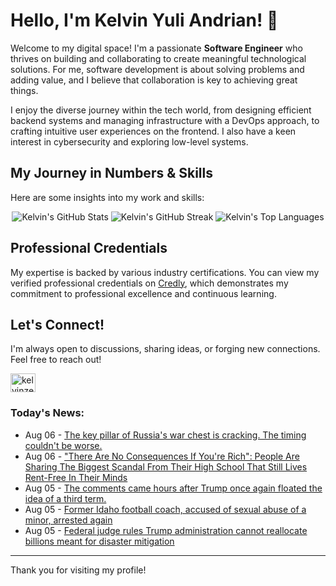 # Hello, I'm Kelvin Yuli Andrian! 👋

Welcome to my digital space! I'm a passionate **Software Engineer** who thrives on building and collaborating to create meaningful technological solutions. For me, software development is about solving problems and adding value, and I believe that collaboration is key to achieving great things.

I enjoy the diverse journey within the tech world, from designing efficient backend systems and managing infrastructure with a DevOps approach, to crafting intuitive user experiences on the frontend. I also have a keen interest in cybersecurity and exploring low-level systems.

## My Journey in Numbers & Skills

Here are some insights into my work and skills:

<p align="center">
  <img src="https://github-readme-stats.vercel.app/api?username=kelvinzer0&show_icons=true&theme=radical" alt="Kelvin's GitHub Stats" />
  <img src="https://github-readme-streak-stats.herokuapp.com/?user=kelvinzer0&theme=radical" alt="Kelvin's GitHub Streak" />
  <img src="https://github-readme-stats.vercel.app/api/top-langs/?username=kelvinzer0&layout=compact&theme=radical" alt="Kelvin's Top Languages" />
</p>

## Professional Credentials

My expertise is backed by various industry certifications. You can view my verified professional credentials on [Credly](https://www.credly.com/users/kelvin-yuli-andrian/badges), which demonstrates my commitment to professional excellence and continuous learning.

## Let's Connect!

I'm always open to discussions, sharing ideas, or forging new connections. Feel free to reach out!

<p align="left">
    <a href="https://linkedin.com/in/kelvinzero" target="blank"><img align="center" src="https://cdn.jsdelivr.net/npm/simple-icons@3.0.1/icons/linkedin.svg" alt="kelvinzero" height="30" width="40" /></a>
</p>

### Today's News:

<!-- feed start -->
- Aug 06 - [The key pillar of Russia's war chest is cracking. The timing couldn't be worse.](https://finance.yahoo.com/news/key-pillar-russias-war-chest-073929713.html)
- Aug 06 - ["There Are No Consequences If You're Rich": People Are Sharing The Biggest Scandal From Their High School That Still Lives Rent-Free In Their Minds](https://www.yahoo.com/lifestyle/articles/no-consequences-youre-rich-people-033104628.html)
- Aug 05 - [The comments came hours after Trump once again floated the idea of a third term.](https://www.yahoo.com/news/videos/comments-came-hours-trump-once-221326436.html)
- Aug 05 - [Former Idaho football coach, accused of sexual abuse of a minor, arrested again](https://www.yahoo.com/news/articles/former-idaho-football-coach-accused-204839068.html)
- Aug 05 - [Federal judge rules Trump administration cannot reallocate billions meant for disaster mitigation](https://www.yahoo.com/news/articles/federal-judge-rules-trump-administration-203027960.html)
<!-- feed end -->

---

Thank you for visiting my profile!
